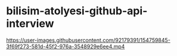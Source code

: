 # bilisim-atolyesi-github-api-interview

https://user-images.githubusercontent.com/92179391/154759845-3f69f273-581d-45f2-976a-3548929e6ee4.mp4
